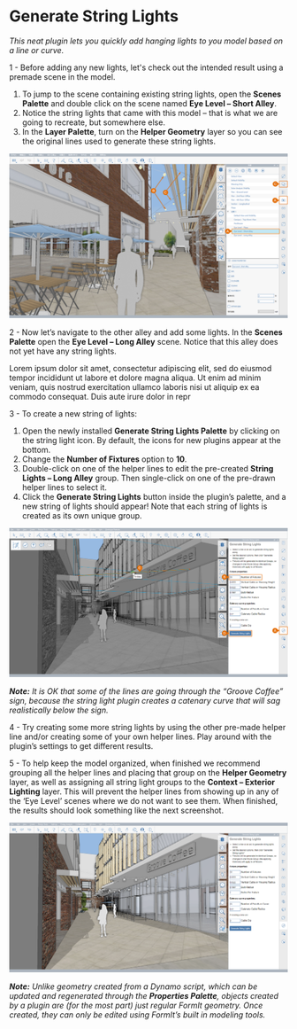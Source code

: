 # Generate String Lights

_This neat plugin lets you quickly add hanging lights to you model based on a line or curve._

1 - Before adding any new lights, let's check out the intended result using a premade scene in the model.

1. To jump to the scene containing existing string lights, open the **Scenes Palette** and double click on the scene named **Eye Level – Short Alley**.
2. Notice the string lights that came with this model – that is what we are going to recreate, but somewhere else.
3. In the **Layer Palette**, turn on the **Helper Geometry** layer so you can see the original lines used to generate these string lights.

![](<../../../.gitbook/assets/3 (10).png>)

2 - Now let’s navigate to the other alley and add some lights. In the **Scenes Palette** open the **Eye Level – Long Alley** scene. Notice that this alley does not yet have any string lights.

Lorem ipsum dolor sit amet, consectetur adipiscing elit, sed do eiusmod tempor incididunt ut labore et dolore magna aliqua. Ut enim ad minim veniam, quis nostrud exercitation ullamco laboris nisi ut aliquip ex ea commodo consequat. Duis aute irure dolor in repr

3 - To create a new string of lights:

1. Open the newly installed **Generate String Lights Palette** by clicking on the string light icon. By default, the icons for new plugins appear at the bottom.
2. Change the **Number of Fixtures** option to **10**.
3. Double-click on one of the helper lines to edit the pre-created **String Lights – Long Alley** group. Then single-click on one of the pre-drawn helper lines to select it.
4. Click the **Generate String Lights** button inside the plugin’s palette, and a new string of lights should appear! Note that each string of lights is created as its own unique group.

![](<../../../.gitbook/assets/4 (6).png>)

_**Note:**_ _It is OK that some of the lines are going through the “Groove Coffee” sign, because the string light plugin creates a catenary curve that will sag realistically below the sign._

4 - Try creating some more string lights by using the other pre-made helper line and/or creating some of your own helper lines. Play around with the plugin’s settings to get different results.

5 - To help keep the model organized, when finished we recommend grouping all the helper lines and placing that group on the **Helper Geometry** layer, as well as assigning all string light groups to the **Context – Exterior Lighting** layer. This will prevent the helper lines from showing up in any of the ‘Eye Level’ scenes where we do not want to see them. When finished, the results should look something like the next screenshot.

![](<../../../.gitbook/assets/5 (3).png>)

_**Note:**_ _Unlike geometry created from a Dynamo script, which can be updated and regenerated through the_ _**Properties Palette**, objects created by a plugin are (for the most part) just regular FormIt geometry. Once created, they can only be edited using FormIt’s built in modeling tools._
